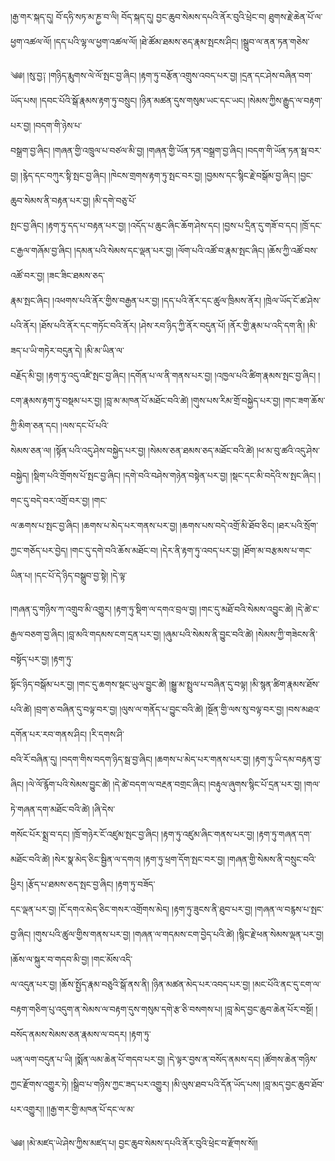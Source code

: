 ﻿  
།རྒྱ་གར་སྐད་དུ། བོ་དཧི་སཏ་མ་ཎྱ་བ་ལི། བོད་སྐད་དུ། བྱང་ཆུབ་སེམས་དཔའི་ནོར་བུའི་ཕྲེང་བ། ཐུགས་རྗེ་ཆེན་པོ་ལ་ཕྱག་འཚལ་ལོ། །དད་པའི་ལྷ་ལ་ཕྱག་འཚལ་ལོ། །ཐེ་ཚོམ་ཐམས་ཅད་རྣམ་སྤངས་ཤིང། །སྒྲུབ་ལ་ནན་ཏན་གཅེས་  
  
༄༅། །སུ་བྱ༑ །གཉིད་རྨུགས་ལེ་ལོ་སྤང་བྱ་ཞིང། །རྟག་ཏུ་བརྩོན་འགྲུས་འབད་པར་བྱ། །དྲན་དང་ཤེས་བཞིན་བག་ཡོད་པས། །དབང་པོའི་སྒོ་རྣམས་རྟག་ཏུ་བསྲུང། །ཉིན་མཚན་དུས་གསུམ་ཡང་དང་ཡང། །སེམས་ཀྱིས་རྒྱུད་ལ་བརྟག་པར་བྱ། །བདག་གི་ཉེས་པ་  
བསྒྲག་བྱ་ཞིང། །གཞན་གྱི་འཁྲུལ་པ་བཙལ་མི་བྱ། །གཞན་གྱི་ཡོན་ཏན་བསྒྲག་བྱ་ཞིང། །བདག་གི་ཡོན་ཏན་སྦ་བར་བྱ། །རྙེད་དང་བཀུར་སྟི་སྤང་བྱ་ཞིང། །ཁེངས་གྲགས་རྟག་ཏུ་སྤང་བར་བྱ། །བྱམས་དང་སྙིང་རྗེ་བསྒོམ་བྱ་ཞིང། །བྱང་ཆུབ་སེམས་ནི་བརྟན་པར་བྱ། །མི་དགེ་བཅུ་པོ་  
སྤང་བྱ་ཞིང། །རྟག་ཏུ་དད་པ་བརྟན་པར་བྱ། །འདོད་པ་ཆུང་ཞིང་ཆོག་ཤེས་དང། །བྱས་པ་དྲིན་དུ་གཟོ་བ་དང། །ཁྲོ་དང་ང་རྒྱལ་གཞོམ་བྱ་ཞིང། །དམན་པའི་སེམས་དང་ལྡན་པར་བྱ། །ལོག་པའི་འཚོ་བ་རྣམ་སྤང་ཞིང། །ཆོས་ཀྱི་འཚོ་བས་འཚོ་བར་བྱ། །ཟང་ཟིང་ཐམས་ཅད་  
རྣམ་སྤང་ཞིང། །འཕགས་པའི་ནོར་གྱིས་བརྒྱན་པར་བྱ། །དད་པའི་ནོར་དང་ཚུལ་ཁྲིམས་ནོར། །ཁྲེལ་ཡོད་ངོ་ཚ་ཤེས་པའི་ནོར། །ཐོས་པའི་ནོར་དང་གཏོང་བའི་ནོར། །ཤེས་རབ་ཉིད་ཀྱི་ནོར་བདུན་པོ། །ནོར་གྱི་རྣམ་པ་འདི་དག་ནི། །མི་ཟད་པ་ཡི་གཏེར་བདུན་དེ། །མི་མ་ཡིན་ལ་  
བརྗོད་མི་བྱ། །རྟག་ཏུ་འདུ་འཛི་སྤང་བྱ་ཞིང། །དགོན་པ་ལ་ནི་གནས་པར་བྱ། །འཁྱལ་པའི་ཚིག་རྣམས་སྤང་བྱ་ཞིང། །ངག་རྣམས་རྟག་ཏུ་བསྡམ་པར་བྱ། །བླ་མ་མཁན་པོ་མཐོང་བའི་ཚེ། །གུས་པས་རིམ་གྲོ་བསྐྱེད་པར་བྱ། །གང་ཟག་ཆོས་ཀྱི་མིག་ཅན་དང། །ལས་དང་པོ་པའི་  
སེམས་ཅན་ལ། །སྟོན་པའི་འདུ་ཤེས་བསྐྱེད་པར་བྱ། །སེམས་ཅན་ཐམས་ཅད་མཐོང་བའི་ཚེ། །ཕ་མ་བུ་ཚའི་འདུ་ཤེས་བསྐྱེད། །སྡིག་པའི་གྲོགས་པོ་སྤང་བྱ་ཞིང། །དགེ་བའི་བཤེས་གཉེན་བསྟེན་པར་བྱ། །སྡང་དང་མི་བདེའི་ས་སྤང་ཞིང། །གང་དུ་བདེ་བར་འགྲོ་བར་བྱ། །གང་  
ལ་ཆགས་པ་སྤང་བྱ་ཞིང། །ཆགས་པ་མེད་པར་གནས་པར་བྱ། །ཆགས་པས་བདེ་འགྲོ་མི་ཐོབ་ཅིང། །ཐར་པའི་སྲོག་ཀྱང་གཅོད་པར་བྱེད། །གང་དུ་དགེ་བའི་ཆོས་མཐོང་བ། །དེར་ནི་རྟག་ཏུ་འབད་པར་བྱ། །ཐོག་མ་བརྩམས་པ་གང་ཡིན་པ། །དང་པོ་དེ་ཉིད་བསྒྲུབ་བྱ་སྟེ། །དེ་ལྟ་  
  
།གཞན་དུ་གཉིས་ཀ་འགྲུབ་མི་འགྱུར། །རྟག་ཏུ་སྡིག་ལ་དགའ་བྲལ་བྱ། །གང་དུ་མཐོ་བའི་སེམས་འབྱུང་ཚེ། །དེ་ཚེ་ང་རྒྱལ་བཅག་བྱ་ཞིང། །བླ་མའི་གདམས་ངག་དྲན་པར་བྱ། །ཞུམ་པའི་སེམས་ནི་བྱུང་བའི་ཚེ། །སེམས་ཀྱི་གཟེངས་ནི་བསྟོད་པར་བྱ། །རྟག་ཏུ་  
སྟོང་ཉིད་བསྒོམ་པར་བྱ། །གང་དུ་ཆགས་སྡང་ཡུལ་བྱུང་ཚེ། །སྒྱུ་མ་སྤྲུལ་པ་བཞིན་དུ་བལྟ། །མི་སྙན་ཚིག་རྣམས་ཐོས་པའི་ཚེ། །བྲག་ཅ་བཞིན་དུ་བལྟ་བར་བྱ། །ལུས་ལ་གནོད་པ་བྱུང་བའི་ཚེ། །སྔོན་གྱི་ལས་སུ་བལྟ་བར་བྱ། །བས་མཐའ་དགོན་པར་རབ་གནས་ཤིང། །རི་དགས་ཤི་  
བའི་རོ་བཞིན་དུ། །བདག་གིས་བདག་ཉིད་སྦ་བྱ་ཞིང། །ཆགས་པ་མེད་པར་གནས་པར་བྱ། །རྟག་ཏུ་ཡི་དམ་བརྟན་བྱ་ཞིང། །ལེ་ལོ་རྙོག་པའི་སེམས་བྱུང་ཚེ། །དེ་ཚེ་བདག་ལ་བརྔན་བགྲང་ཞིང། །བརྟུལ་ཞུགས་སྙིང་པོ་དྲན་པར་བྱ། །གལ་ཏེ་གཞན་དག་མཐོང་བའི་ཚེ། །ཞི་དེས་  
གསོང་པོར་སྨྲ་བ་དང། །ཁྲོ་གཉེར་ངོ་འཛུམ་སྤང་བྱ་ཞིང། །རྟག་ཏུ་འཛུམ་ཞིང་གནས་པར་བྱ། །རྟག་ཏུ་གཞན་དག་མཐོང་བའི་ཚེ། །སེར་སྣ་མེད་ཅིང་སྦྱིན་ལ་དགའ། །རྟག་ཏུ་ཕྲག་དོག་སྤང་བར་བྱ། །གཞན་གྱི་སེམས་ནི་བསྲུང་བའི་ཕྱིར། །རྩོད་པ་ཐམས་ཅད་སྤང་བྱ་ཞིང། །རྟག་ཏུ་བཟོད་  
དང་ལྡན་པར་བྱ། །ངོ་དགའ་མེད་ཅིང་གསར་འགྲོགས་མེད། །རྟག་ཏུ་ཟུངས་ནི་ཐུབ་པར་བྱ། །གཞན་ལ་བརྙས་པ་སྤང་བྱ་ཞིང། །གུས་པའི་ཚུལ་གྱིས་གནས་པར་བྱ། །གཞན་ལ་གདམས་ངག་བྱེད་པའི་ཚེ། །སྙིང་རྗེ་ཕན་སེམས་ལྡན་པར་བྱ། །ཆོས་ལ་སྐུར་བ་གདབ་མི་བྱ། །གང་མོས་འདི་  
ལ་འདུན་པར་བྱ། །ཆོས་སྤྱོད་རྣམ་བཅུའི་སྒོ་ནས་ནི། །ཉིན་མཚན་མེད་པར་འབད་པར་བྱ། །མང་པོའི་ནང་དུ་ངག་ལ་བརྟག་གཅིག་པུ་འདུག་ན་སེམས་ལ་བརྟག་དུས་གསུམ་དགེ་རྩ་ཅི་བསགས་པ། །བླ་མེད་བྱང་ཆུབ་ཆེན་པོར་བསྔོ། །བསོད་ནམས་སེམས་ཅན་རྣམས་ལ་བདར། །རྟག་ཏུ་  
ཡན་ལག་བདུན་པ་ཡི། །སྨོན་ལམ་ཆེན་པོ་གདབ་པར་བྱ། །དེ་ལྟར་བྱས་ན་བསོད་ནམས་དང། །ཚོགས་ཆེན་གཉིས་ཀྱང་རྫོགས་འགྱུར་ཏེ། །སྒྲིབ་པ་གཉིས་ཀྱང་ཟད་པར་འགྱུར། །མི་ལུས་ཐབ་པའི་དོན་ཡོད་པས། །བླ་མད་བྱང་ཆུབ་ཐོབ་པར་འགྱུར།། །།རྒྱ་གར་གྱི་མཁན་པོ་དང་ལ་མ་  
  
༄༅། །མེ་མཛད་ཡེ་ཤེས་ཀྱིས་མཛད་པ། བྱང་ཆུབ་སེམས་དཔའི་ནོར་བུའི་ཕྲེང་བ་རྫོགས་སོ།།  
  
  
